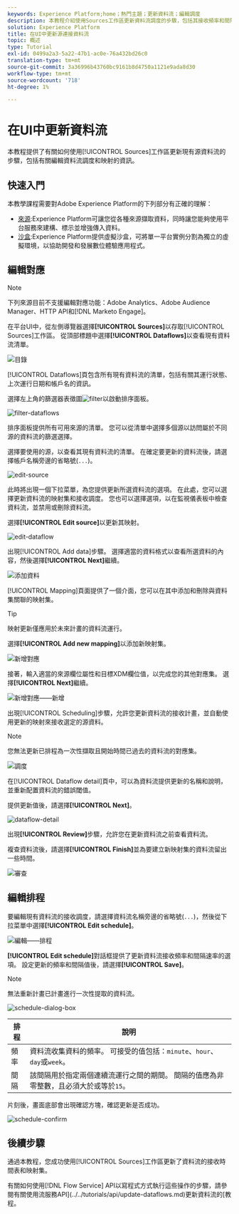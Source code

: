 ```yaml
---
keywords: Experience Platform;home；熱門主題；更新資料流；編輯調度
description: 本教程介紹使用Sources工作區更新資料流調度的步驟，包括其接收頻率和間隔速率。
solution: Experience Platform
title: 在UI中更新源連接資料流
topic: 概述
type: Tutorial
exl-id: 0499a2a3-5a22-47b1-ac0e-76a432bd26c0
translation-type: tm+mt
source-git-commit: 3a36996b43760bc9161b8d4750a1121e9ada8d30
workflow-type: tm+mt
source-wordcount: '718'
ht-degree: 1%

---
```


# 在UI中更新資料流

本教程提供了有關如何使用[!UICONTROL Sources]工作區更新現有源資料流的步驟，包括有關編輯資料流調度和映射的資訊。

## 快速入門

本教學課程需要對Adobe Experience Platform的下列部分有正確的理解：

- [來源](../../home.md):Experience Platform可讓您從各種來源擷取資料，同時讓您能夠使用平台服務來建構、標示並增強傳入資料。
- [沙盒](../../../sandboxes/home.md):Experience Platform提供虛擬沙盒，可將單一平台實例分割為獨立的虛擬環境，以協助開發和發展數位體驗應用程式。

## 編輯對應

>[!NOTE]
>
>下列來源目前不支援編輯對應功能：Adobe Analytics、Adobe Audience Manager、HTTP API和[!DNL Marketo Engage]。

在平台UI中，從左側導覽器選擇&#x200B;**[!UICONTROL Sources]**&#x200B;以存取[!UICONTROL Sources]工作區。 從頂部標題中選擇&#x200B;**[!UICONTROL Dataflows]**&#x200B;以查看現有資料流清單。

![目錄](../../images/tutorials/update-dataflows/catalog.png)

[!UICONTROL Dataflows]頁包含所有現有資料流的清單，包括有關其運行狀態、上次運行日期和帳戶名的資訊。

選擇左上角的篩選器表徵圖![filter](../../images/tutorials/update/filter.png)以啟動排序面板。

![filter-dataflows](../../images/tutorials/update-dataflows/filter-dataflows.png)

排序面板提供所有可用來源的清單。 您可以從清單中選擇多個源以訪問屬於不同源的資料流的篩選選擇。

選擇要使用的源，以查看其現有資料流的清單。 在確定要更新的資料流後，請選擇帳戶名稱旁邊的省略號(`...`)。

![edit-source](../../images/tutorials/update-dataflows/edit-source.png)

此時將出現一個下拉菜單，為您提供更新所選資料流的選項。 在此處，您可以選擇更新資料流的映射集和接收調度。 您也可以選擇選項，以在監視儀表板中檢查資料流，並禁用或刪除資料流。

選擇&#x200B;**[!UICONTROL Edit source]**&#x200B;以更新其映射。

![edit-dataflow](../../images/tutorials/update-dataflows/edit-dataflow.png)

出現[!UICONTROL Add data]步驟。 選擇適當的資料格式以查看所選資料的內容，然後選擇&#x200B;**[!UICONTROL Next]**&#x200B;繼續。

![添加資料](../../images/tutorials/update-dataflows/add-data.png)

[!UICONTROL Mapping]頁面提供了一個介面，您可以在其中添加和刪除與資料集關聯的映射集。

>[!TIP]
>
>映射更新僅應用於未來計畫的資料流運行。

選擇&#x200B;**[!UICONTROL Add new mapping]**&#x200B;以添加新映射集。

![新增對應](../../images/tutorials/update-dataflows/add-new-mapping.png)

接著，輸入適當的來源欄位屬性和目標XDM欄位值，以完成您的其他對應集。 選擇&#x200B;**[!UICONTROL Next]**&#x200B;繼續。

![新增對應——新增](../../images/tutorials/update-dataflows/new-mapping-added.png)

出現[!UICONTROL Scheduling]步驟，允許您更新資料流的接收計畫，並自動使用更新的映射來接收選定的源資料。

>[!NOTE]
>
>您無法更新已排程為一次性擷取且開始時間已過去的資料流的對應集。

![調度](../../images/tutorials/update-dataflows/scheduling.png)

在[!UICONTROL Dataflow detail]頁中，可以為資料流提供更新的名稱和說明，並重新配置資料流的錯誤閾值。

提供更新值後，請選擇&#x200B;**[!UICONTROL Next]**。

![dataflow-detail](../../images/tutorials/update-dataflows/dataflow-detail.png)

出現&#x200B;**[!UICONTROL Review]**&#x200B;步驟，允許您在更新資料流之前查看資料流。

複查資料流後，請選擇&#x200B;**[!UICONTROL Finish]**&#x200B;並為要建立新映射集的資料流留出一些時間。

![審查](../../images/tutorials/update-dataflows/review.png)

## 編輯排程

要編輯現有資料流的接收調度，請選擇資料流名稱旁邊的省略號(`...`)，然後從下拉菜單中選擇&#x200B;**[!UICONTROL Edit schedule]**。

![編輯——排程](../../images/tutorials/update-dataflows/edit-schedule.png)

**[!UICONTROL Edit schedule]**&#x200B;對話框提供了更新資料流接收頻率和間隔速率的選項。 設定更新的頻率和間隔值後，請選擇&#x200B;**[!UICONTROL Save]**。

>[!NOTE]
>
>無法重新計畫已計畫進行一次性提取的資料流。

![schedule-dialog-box](../../images/tutorials/update-dataflows/schedule-dialog-box.png)

| 排程 | 說明 |
| ---------- | ----------- |
| 頻率 | 資料流收集資料的頻率。 可接受的值包括：`minute`、`hour`、`day`或`week`。 |
| 間隔 | 該間隔用於指定兩個連續流運行之間的期間。 間隔的值應為非零整數，且必須大於或等於`15`。 |

片刻後，畫面底部會出現確認方塊，確認更新是否成功。

![schedule-confirm](../../images/tutorials/update-dataflows/schedule-confirm.png)

## 後續步驟

通過本教程，您成功使用[!UICONTROL Sources]工作區更新了資料流的接收時間表和映射集。

有關如何使用[!DNL Flow Service] API以寫程式方式執行這些操作的步驟，請參閱有關使用流服務API](../../tutorials/api/update-dataflows.md)更新資料流的[教程。
